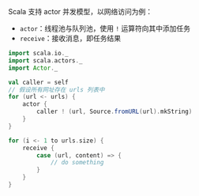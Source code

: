 Scala 支持 actor 并发模型，以网络访问为例：
* `actor`：线程池与队列池，使用 `!` 运算符向其中添加任务
* `receive`：接收消息，即任务结果

```scala
import scala.io._
import scala.actors._
import Actor._

val caller = self
// 假设所有网址存在 urls 列表中
for (url <- urls) {
    actor {
        caller ! (url, Source.fromURL(url).mkString)
    }
}

for (i <- 1 to urls.size) {
    receive {
        case (url, content) => {
            // do something
        }
    }
}
```
